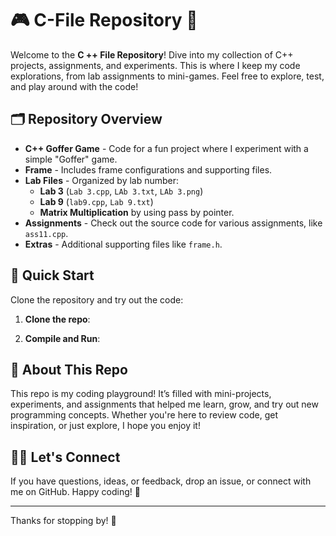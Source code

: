 # 🎮 C-File Repository 🎉

Welcome to the **C ++ File Repository**! Dive into my collection of C++ projects, assignments, and experiments. This is where I keep my code explorations, from lab assignments to mini-games. Feel free to explore, test, and play around with the code!

## 🗂 Repository Overview

- **C++ Goffer Game** - Code for a fun project where I experiment with a simple "Goffer" game.
- **Frame** - Includes frame configurations and supporting files.
- **Lab Files** - Organized by lab number:
  - **Lab 3** (`Lab 3.cpp`, `LAb 3.txt`, `LAb 3.png`)
  - **Lab 9** (`lab9.cpp`, `Lab 9.txt`)
  - **Matrix Multiplication** by using pass by pointer.
- **Assignments** - Check out the source code for various assignments, like `ass11.cpp`.
- **Extras** - Additional supporting files like `frame.h`.

## 🚀 Quick Start

Clone the repository and try out the code:

1. **Clone the repo**:
    

2. **Compile and Run**:  


## 🌱 About This Repo

This repo is my coding playground! It’s filled with mini-projects, experiments, and assignments that helped me learn, grow, and try out new programming concepts. Whether you're here to review code, get inspiration, or just explore, I hope you enjoy it!

## 🧑‍💻 Let's Connect

If you have questions, ideas, or feedback, drop an issue, or connect with me on GitHub. Happy coding! 🎉

---

Thanks for stopping by! 🚀
